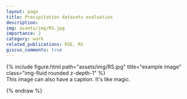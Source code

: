```yaml
---
layout: page
title: Precipitation datasets evaluation
description: 
img: assets/img/RS.jpg
importance: 2
category: work
related_publications: RSE, RS
giscus_comments: true
---
```


<div class="row">
    <div class="col-sm mt-3 mt-md-0">
        {% include figure.html path="assets/img/RS.jpg" title="example image" class="img-fluid rounded z-depth-1" %}
    </div>
</div>
<div class="caption">
    This image can also have a caption. It's like magic.
</div>

{% endraw %}
